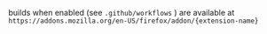 
builds when enabled (see `.github/workflows` ) are available at `https://addons.mozilla.org/en-US/firefox/addon/{extension-name}`


